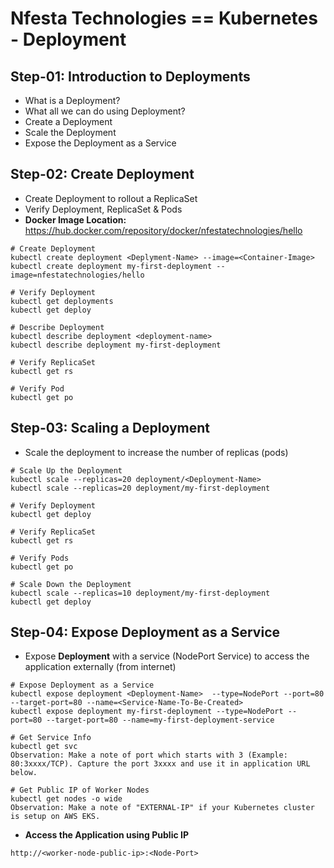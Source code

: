 # Nfesta Technologies == Kubernetes - Deployment

## Step-01: Introduction to Deployments
- What is a Deployment?
- What all we can do using Deployment?
- Create a Deployment
- Scale the Deployment
- Expose the Deployment as a Service

## Step-02: Create Deployment
- Create Deployment to rollout a ReplicaSet
- Verify Deployment, ReplicaSet & Pods
- **Docker Image Location:** https://hub.docker.com/repository/docker/nfestatechnologies/hello
```
# Create Deployment
kubectl create deployment <Deplyment-Name> --image=<Container-Image>
kubectl create deployment my-first-deployment --image=nfestatechnologies/hello

# Verify Deployment
kubectl get deployments
kubectl get deploy 

# Describe Deployment
kubectl describe deployment <deployment-name>
kubectl describe deployment my-first-deployment

# Verify ReplicaSet
kubectl get rs

# Verify Pod
kubectl get po
```
## Step-03: Scaling a Deployment
- Scale the deployment to increase the number of replicas (pods)
```
# Scale Up the Deployment
kubectl scale --replicas=20 deployment/<Deployment-Name>
kubectl scale --replicas=20 deployment/my-first-deployment 

# Verify Deployment
kubectl get deploy

# Verify ReplicaSet
kubectl get rs

# Verify Pods
kubectl get po

# Scale Down the Deployment
kubectl scale --replicas=10 deployment/my-first-deployment 
kubectl get deploy
```

## Step-04: Expose Deployment as a Service
- Expose **Deployment** with a service (NodePort Service) to access the application externally (from internet)
```
# Expose Deployment as a Service
kubectl expose deployment <Deployment-Name>  --type=NodePort --port=80 --target-port=80 --name=<Service-Name-To-Be-Created>
kubectl expose deployment my-first-deployment --type=NodePort --port=80 --target-port=80 --name=my-first-deployment-service

# Get Service Info
kubectl get svc
Observation: Make a note of port which starts with 3 (Example: 80:3xxxx/TCP). Capture the port 3xxxx and use it in application URL below. 

# Get Public IP of Worker Nodes
kubectl get nodes -o wide
Observation: Make a note of "EXTERNAL-IP" if your Kubernetes cluster is setup on AWS EKS.
```
- **Access the Application using Public IP**
```
http://<worker-node-public-ip>:<Node-Port>
```

